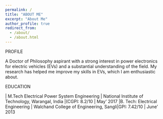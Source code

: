 ```yaml
---
permalink: /
title: "ABOUT ME" 
excerpt: "About Me"
author_profile: true
redirect_from: 
  - /about/
  - /about.html
---
```

PROFILE

A Doctor of Philosophy aspirant with a strong interest in power electronics for electric vehicles (EVs) and a substantial
understanding of the field. My research has helped me improve my skills in EVs, which I am enthusiastic about.

EDUCATION


| M.Tech Electrical Power System Engineering | National Institute of Technology, Warangal, India |(CGPI: 8.2/10 | May’ 2017
|B. Tech: Electrical Engineering | Walchand College of Engineering, Sangli|GPI: 7.42/10 | June’ 2013


